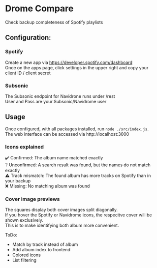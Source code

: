 # Drome Compare  
Check backup completeness of Spotify playlists

## Configuration:
### Spotify   
Create a new app via https://developer.spotify.com/dashboard  
Once on the apps page, click settings in the upper right and copy your client ID / client secret

### Subsonic 
The Subsonic endpoint for Navidrone runs under /rest  
User and Pass are your Subsonic/Navidrome user

## Usage
Once configured, with all packages installed, run `node ./src/index.js`.  
The web interface can be accessed via http://localhost:3000

### Icons explained
✔️ Confirmed: The album name matched exactly  
❔ Unconfirmed: A search result was found, but the names do not match exactly  
⚠️ Track mismatch: The found album has more tracks on Spotify than in your backup  
❌ Missing: No matching album was found

### Cover image previews  
The squares display both cover images split diagonally.  
If you hover the Spotify or Navidrome icons, the respecitve cover will be shown exclusively.  
This is to make identifying both album more convenient.

ToDo:  
- Match by track instead of album
- Add album index to frontend
- Colored icons
- List filtering